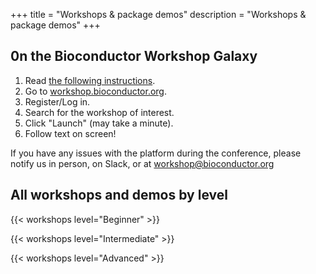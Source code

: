 +++
title = "Workshops & package demos"
description = "Workshops & package demos"
+++

## 0n the Bioconductor Workshop Galaxy


1. Read <a href="https://workshop.bioconductor.org/static/welcome.html" target="_blank" >the following instructions</a>.
2. Go to <a href="https://workshop.bioconductor.org" target="_blank" >workshop.bioconductor.org</a>.
3. Register/Log in.
4. Search for the workshop of interest.
5. Click "Launch" (may take a minute).
6. Follow text on screen!

If you have any issues with the platform during the conference, please notify us in person, on Slack, or at workshop@bioconductor.org

## All workshops and demos by level

{{< workshops level="Beginner" >}}

{{< workshops level="Intermediate" >}}

{{< workshops level="Advanced" >}}
